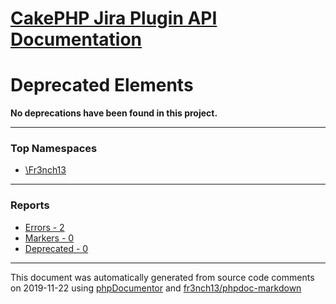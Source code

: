 # [CakePHP Jira Plugin API Documentation](../home)

# Deprecated Elements
**No deprecations have been found in this project.**

---

### Top Namespaces

* [\Fr3nch13](../namespaces/Fr3nch13.md)

---

### Reports
* [Errors - 2](../reports/errors)
* [Markers - 0](../reports/markers)
* [Deprecated - 0](../reports/deprecated)

---

This document was automatically generated from source code comments on 2019-11-22 using [phpDocumentor](http://www.phpdoc.org/) and [fr3nch13/phpdoc-markdown](https://github.com/fr3nch13/phpdoc-markdown)

